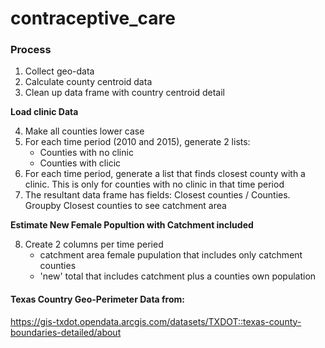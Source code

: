 # contraceptive_care
### Process
1. Collect geo-data
2. Calculate county centroid data
3. Clean up data frame with country centroid detail<br>

**Load clinic Data**<br>

4. Make all counties lower case
5. For each time period (2010 and 2015), generate 2 lists:
    * Counties with no clinic
    * Counties with clicic
6. For each time period, generate a list that finds closest county with a clinic. This is only for counties with no clinic in that time period
7. The resultant data frame has fields: Closest counties / Counties. Groupby Closest counties to see catchment area

**Estimate New Female Popultion with Catchment included**<br>

8. Create 2 columns per time peried
    * catchment area female pupulation that includes only catchment counties
    * 'new' total that includes catchment plus a counties own population


#### Texas Country Geo-Perimeter Data from:  


https://gis-txdot.opendata.arcgis.com/datasets/TXDOT::texas-county-boundaries-detailed/about
